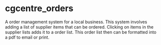 # cgcentre_orders
A order management system for a local business. 
This system involves adding a list of supplier items that can be ordered. Clicking on items in the supplier lists adds it to a order list. This order list then can be formatted into a pdf to email or print.
